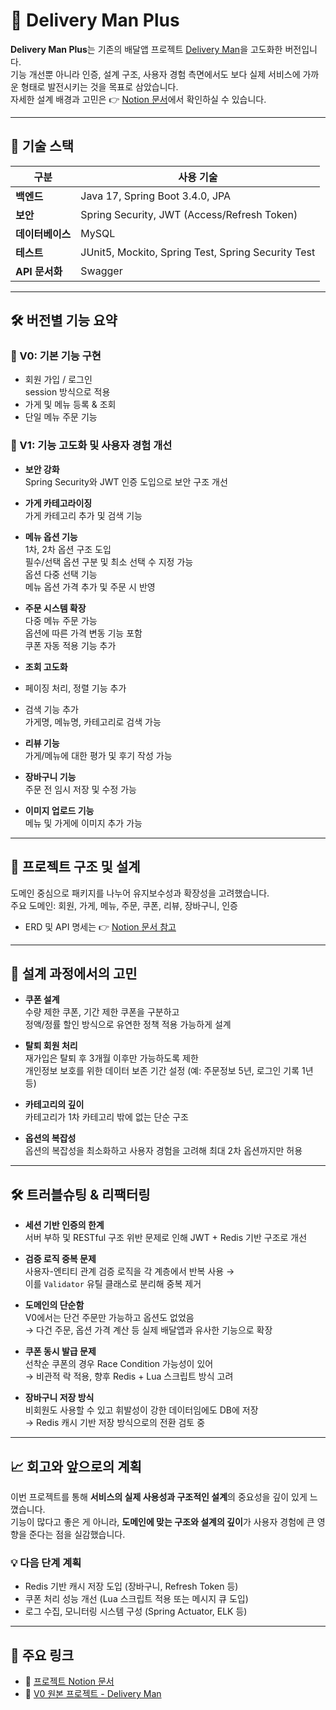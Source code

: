 # 🚀 Delivery Man Plus

**Delivery Man Plus**는 기존의 배달앱 프로젝트 [Delivery Man](https://github.com/golden-teeth/delivery-man)을 고도화한 버전입니다.  
기능 개선뿐 아니라 인증, 설계 구조, 사용자 경험 측면에서도 보다 실제 서비스에 가까운 형태로 발전시키는 것을 목표로 삼았습니다.  
자세한 설계 배경과 고민은 👉 [Notion 문서](https://chambray-gallimimus-266.notion.site/15b18bbcc35e8073abccceef55ad4d73?pvs=4)에서 확인하실 수 있습니다.

---

## 📌 기술 스택

| 구분 | 사용 기술 |
|------|------------|
| **백엔드** | Java 17, Spring Boot 3.4.0, JPA |
| **보안** | Spring Security, JWT (Access/Refresh Token) |
| **데이터베이스** | MySQL |
| **테스트** | JUnit5, Mockito, Spring Test, Spring Security Test |
| **API 문서화** | Swagger |

---

## 🛠️ 버전별 기능 요약

### 🔹 V0: 기본 기능 구현
- 회원 가입 / 로그인  
  session 방식으로 적용
- 가게 및 메뉴 등록 & 조회
- 단일 메뉴 주문 기능

### 🔸 V1: 기능 고도화 및 사용자 경험 개선
- **보안 강화**  
  Spring Security와 JWT 인증 도입으로 보안 구조 개선

- **가게 카테고라이징**  
    가게 카테고리 추가 및 검색 기능

- **메뉴 옵션 기능**  
  1차, 2차 옵션 구조 도입  
  필수/선택 옵션 구분 및 최소 선택 수 지정 가능  
  옵션 다중 선택 기능    
  메뉴 옵션 가격 추가 및 주문 시 반영  

- **주문 시스템 확장**  
  다중 메뉴 주문 가능  
  옵션에 따른 가격 변동 기능 포함  
  쿠폰 자동 적용 기능 추가

- **조회 고도화**  
- 페이징 처리, 정렬 기능 추가
- 검색 기능 추가  
  가게명, 메뉴명, 카테고리로 검색 가능

- **리뷰 기능**  
  가게/메뉴에 대한 평가 및 후기 작성 가능

- **장바구니 기능**  
  주문 전 임시 저장 및 수정 가능

- **이미지 업로드 기능**  
  메뉴 및 가게에 이미지 추가 가능

---

## 🧩 프로젝트 구조 및 설계

도메인 중심으로 패키지를 나누어 유지보수성과 확장성을 고려했습니다.  
주요 도메인: 회원, 가게, 메뉴, 주문, 쿠폰, 리뷰, 장바구니, 인증

- ERD 및 API 명세는 👉 [Notion 문서 참고](https://chambray-gallimimus-266.notion.site/15b18bbcc35e8073abccceef55ad4d73?pvs=4)

---

## 🧠 설계 과정에서의 고민
- **쿠폰 설계**  
  수량 제한 쿠폰, 기간 제한 쿠폰을 구분하고  
  정액/정률 할인 방식으로 유연한 정책 적용 가능하게 설계

- **탈퇴 회원 처리**  
  재가입은 탈퇴 후 3개월 이후만 가능하도록 제한  
  개인정보 보호를 위한 데이터 보존 기간 설정 (예: 주문정보 5년, 로그인 기록 1년 등)
- **카테고리의 깊이**  
  카테고리가 1차 카테고리 밖에 없는 단순 구조
- **옵션의 복잡성**  
  옵션의 복잡성을 최소화하고 사용자 경험을 고려해 최대 2차 옵션까지만 허용
---

## 🛠 트러블슈팅 & 리팩터링

- **세션 기반 인증의 한계**  
  서버 부하 및 RESTful 구조 위반 문제로 인해 JWT + Redis 기반 구조로 개선

- **검증 로직 중복 문제**  
  사용자-엔티티 관계 검증 로직을 각 계층에서 반복 사용 →  
  이를 `Validator` 유틸 클래스로 분리해 중복 제거

- **도메인의 단순함**  
  V0에서는 단건 주문만 가능하고 옵션도 없었음  
  → 다건 주문, 옵션 가격 계산 등 실제 배달앱과 유사한 기능으로 확장

- **쿠폰 동시 발급 문제**  
  선착순 쿠폰의 경우 Race Condition 가능성이 있어  
  → 비관적 락 적용, 향후 Redis + Lua 스크립트 방식 고려

- **장바구니 저장 방식**  
  비회원도 사용할 수 있고 휘발성이 강한 데이터임에도 DB에 저장  
  → Redis 캐시 기반 저장 방식으로의 전환 검토 중

---

## 📈 회고와 앞으로의 계획

이번 프로젝트를 통해 **서비스의 실제 사용성과 구조적인 설계**의 중요성을 깊이 있게 느꼈습니다.  
기능이 많다고 좋은 게 아니라, **도메인에 맞는 구조와 설계의 깊이**가 사용자 경험에 큰 영향을 준다는 점을 실감했습니다.

### 💡 다음 단계 계획
- Redis 기반 캐시 저장 도입 (장바구니, Refresh Token 등)
- 쿠폰 처리 성능 개선 (Lua 스크립트 적용 또는 메시지 큐 도입)
- 로그 수집, 모니터링 시스템 구성 (Spring Actuator, ELK 등)

---

## 🔗 주요 링크

- 📝 [프로젝트 Notion 문서](https://chambray-gallimimus-266.notion.site/15b18bbcc35e8073abccceef55ad4d73?pvs=4)
- 📁 [V0 원본 프로젝트 - Delivery Man](https://github.com/golden-teeth/delivery-man)
